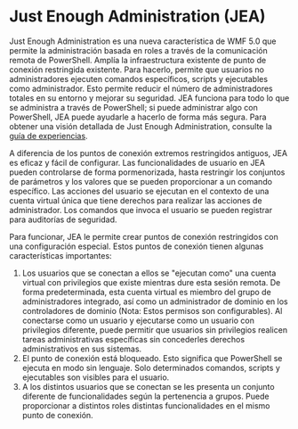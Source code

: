 # Just Enough Administration (JEA)
Just Enough Administration es una nueva característica de WMF 5.0 que permite la administración basada en roles a través de la comunicación remota de PowerShell.  Amplía la infraestructura existente de punto de conexión restringida existente. Para hacerlo, permite que usuarios no administradores ejecuten comandos específicos, scripts y ejecutables como administrador.  Esto permite reducir el número de administradores totales en su entorno y mejorar su seguridad.  JEA funciona para todo lo que se administra a través de PowerShell; si puede administrar algo con PowerShell, JEA puede ayudarle a hacerlo de forma más segura.  Para obtener una visión detallada de Just Enough Administration, consulte la [guía de experiencias](http://aka.ms/JEA).

A diferencia de los puntos de conexión extremos restringidos antiguos, JEA es eficaz y fácil de configurar.  Las funcionalidades de usuario en JEA pueden controlarse de forma pormenorizada, hasta restringir los conjuntos de parámetros y los valores que se pueden proporcionar a un comando específico. Las acciones del usuario se ejecutan en el contexto de una cuenta virtual única que tiene derechos para realizar las acciones de administrador.  Los comandos que invoca el usuario se pueden registrar para auditorías de seguridad.

Para funcionar, JEA le permite crear puntos de conexión restringidos con una configuración especial.  Estos puntos de conexión tienen algunas características importantes:

1. Los usuarios que se conectan a ellos se "ejecutan como" una cuenta virtual con privilegios que existe mientras dure esta sesión remota.  De forma predeterminada, esta cuenta virtual es miembro del grupo de administradores integrado, así como un administrador de dominio en los controladores de dominio (Nota: Estos permisos son configurables). Al conectarse como un usuario y ejecutarse como un usuario con privilegios diferente, puede permitir que usuarios sin privilegios realicen tareas administrativas específicas sin concederles derechos administrativos en sus sistemas.
2. El punto de conexión está bloqueado.  Esto significa que PowerShell se ejecuta en modo sin lenguaje.  Solo determinados comandos, scripts y ejecutables son visibles para el usuario.
3. A los distintos usuarios que se conectan se les presenta un conjunto diferente de funcionalidades según la pertenencia a grupos.  Puede proporcionar a distintos roles distintas funcionalidades en el mismo punto de conexión.

<!--HONumber=Jun16_HO4-->


